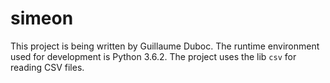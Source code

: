 # simeon

This project is being written by Guillaume Duboc.
The runtime environment used for development is Python 3.6.2.
The project uses the lib `csv` for reading CSV files.
